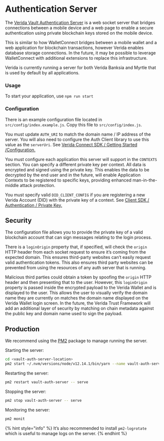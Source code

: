 # Authentication Server

The [Verida Vault Authentication Server](https://github.com/verida/vault-auth-server/) is a web socket server that bridges connections between a mobile device and a web page to enable a secure authentication using private blockchain keys stored on the mobile device.

This is similar to how WalletConnect bridges between a mobile wallet and a web application for blockchain transactions, however Verida enables database storage connections. In the future, it may be possible to leverage WalletConnect with additional extensions to replace this infrastructure.

Verida is currently running a server for both Verida Banksia and Myrtle that is used by default by all applications.

### Usage[​](https://developers.verida.network/docs/single-sign-on-sdk/sso-authentication-server#usage) <a href="#usage" id="usage"></a>

To start your application, use `npm run start`

### Configuration[​](https://developers.verida.network/docs/single-sign-on-sdk/sso-authentication-server#configuration) <a href="#configuration" id="configuration"></a>

There is an example configuration file located in `src/config/index.example.js`. Copy this file to `src/config/index.js`.

You must update `AUTH_URI` to match the domain name / IP address of the server. You will also need to configure the Auth Client library to use this value as the `serverUri`. See [Verida Connect SDK / Getting Started /Configuration.](getting-started.md#configuration)

You must configure each application this server will support in the `CONTEXTS` section. You can specify a different private key per context. All data is encrypted and signed using the private key. This enables the data to be decrypted by the end user and in the future, will enable Application Contexts to be registered to specific keys, providing enhanced man-in-the-middle attack protection.

You must specify valid `DID_CLIENT_CONFIG` if you are registering a new Verida Account (DID) with the private key of a context. See [Client SDK / Authentication / Private Key.](../client-sdk/authentication.md#id-2-private-key)

## Security[​](https://developers.verida.network/docs/single-sign-on-sdk/sso-authentication-server#security) <a href="#security" id="security"></a>

The configuration file allows you to provide the private key of a valid blockchain account that can sign messages relating to the login process.

There is a `loginOrigin` property that, if specified, will check the `origin` HTTP header from each socket request to ensure it’s coming from the expected domain. This ensures third-party websites can’t easily request valid authentication tokens. This also ensures third party websites can be prevented from using the resources of any auth server that is running.

Malicious third parties could obtain a token by spoofing the `origin` HTTP header and then presenting that to the user. However, this `loginOrigin` property is passed inside the encrypted payload to the Verida Wallet and is displayed to the user. This allows the user to visually verify the domain name they are currently on matches the domain name displayed on the Verida Wallet login screen. In the future, the Verida Trust Framework will add an additional layer of security by matching on chain metadata against the public key and domain name used to sign the payload.

## Production[​](https://developers.verida.network/docs/single-sign-on-sdk/sso-authentication-server#production) <a href="#production" id="production"></a>

We recommend using the [PM2](https://www.npmjs.com/package/pm2) package to manage running the server.

Starting the server:

```bash
cd <vault-auth-server-location>
pm2 start ~/.nvm/versions/node/v12.14.1/bin/yarn --name vault-auth-server -- serve
```

Restarting the server:

```bash
pm2 restart vault-auth-server -- serve
```

Stopping the server:

```bash
pm2 stop vault-auth-server -- serve
```

Monitoring the server:

```bash
pm2 monit
```

{% hint style="info" %}
It’s also recommended to install `pm2-logrotate` which is useful to manage logs on the server.
{% endhint %}
